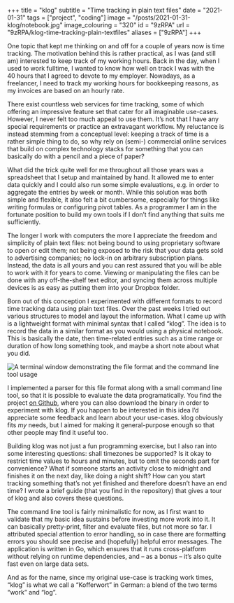 +++
title = "klog"
subtitle = "Time tracking in plain text files"
date = "2021-01-31"
tags = ["project", "coding"]
image = "/posts/2021-01-31-klog/notebook.jpg"
image_colouring = "320"
id = "9zRPA"
url = "9zRPA/klog-time-tracking-plain-textfiles"
aliases = ["9zRPA"]
+++

One topic that kept me thinking on and off for a couple of years now is time tracking. The motivation behind this is rather practical, as I was (and still am) interested to keep track of my working hours. Back in the day, when I used to work fulltime, I wanted to know how well on track I was with the 40 hours that I agreed to devote to my employer. Nowadays, as a freelancer, I need to track my working hours for bookkeeping reasons, as my invoices are based on an hourly rate.

There exist countless web services for time tracking, some of which offering an impressive feature set that cater for all imaginable use-cases. However, I never felt too much appeal to use them. It’s not that I have any special requirements or practice an extravagant workflow. My reluctance is instead stemming from a conceptual level: keeping a track of time is a rather simple thing to do, so why rely on (semi-) commercial online services that build on complex technology stacks for something that you can basically do with a pencil and a piece of paper?

What did the trick quite well for me throughout all those years was a spreadsheet that I setup and maintained by hand. It allowed me to enter data quickly and I could also run some simple evaluations, e.g. in order to aggregate the entries by week or month. While this solution was both simple and flexible, it also felt a bit cumbersome, especially for things like writing formulas or configuring pivot tables. As a programmer I am in the fortunate position to build my own tools if I don’t find anything that suits me sufficiently.

The longer I work with computers the more I appreciate the freedom and simplicity of plain text files: not being bound to using proprietary software to open or edit them; not being exposed to the risk that your data gets sold to advertising companies; no lock-in on arbitrary subscription plans. Instead, the data is all yours and you can rest assured that you will be able to work with it for years to come. Viewing or manipulating the files can be done with any off-the-shelf text editor, and syncing them across multiple devices is as easy as putting them into your Dropbox folder.

Born out of this conception I experimented with different formats to record time tracking data using plain text files. Over the past weeks I tried out various structures to model and layout the information. What I came up with is a lightweight format with minimal syntax that I called “klog”. The idea is to record the data in a similar format as you would using a physical notebook. This is basically the date, then time-related entries such as a time range or duration of how long something took, and maybe a short note about what you did.

![A terminal window demonstrating the file format and the command line tool usage](/posts/2021-01-31-klog/demo.gif)

I implemented a parser for this file format along with a small command line tool, so that it is possible to evaluate the data programatically. You find the project [on Github](https://github.com/jotaen/klog), where you can also download the binary in order to experiment with klog. If you happen to be interested in this idea I’d appreciate some feedback and learn about your use-cases. klog obviously fits *my* needs, but I aimed for making it general-purpose enough so that other people may find it useful too.

Building klog was not just a fun programming exercise, but I also ran into some interesting questions: shall timezones be supported? Is it okay to restrict time values to hours and minutes, but to omit the seconds part for convenience? What if someone starts an activity close to midnight and finishes it on the next day, like doing a night shift? How can you start tracking something that’s not yet finished and therefore doesn’t have an end time? I wrote a brief guide (that you find in the repository) that gives a tour of klog and also covers these questions.

The command line tool is fairly minimalistic for now, as I first want to validate that my basic idea sustains before investing more work into it. It can basically pretty-print, filter and evaluate files, but not more so far. I attributed special attention to error handling, so in case there are formatting errors you should see precise and (hopefully) helpful error messages. The application is written in Go, which ensures that it runs cross-platform without relying on runtime dependencies, and – as a bonus – it’s also quite fast even on large data sets.

And as for the name, since my original use-case is tracking work times, “klog” is what we call a “Kofferwort” in German: a blend of the two terms “work” and “log”.
